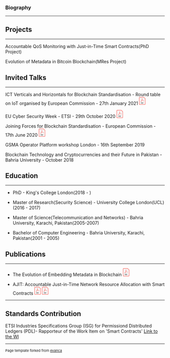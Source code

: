 
### Biography
---

## Projects 
---
Accountable QoS Monitoring with Just-in-Time Smart Contracts(PhD Project)

Evolution of Metadata in Bitcoin Blockchain(MRes Project)




## Invited Talks
---
ICT Verticals and Horizontals for Blockchain Standardisation - Round table on IoT organised by European Commission - 27th January 2021 <a href="//github.com/ToobaF/talks/raw/main/IoT_EC.pdf" class="image fit"><img src="images/pdf.png" alt="Slides" width="20"></a>

EU Cyber Security Week - ETSI - 29th October 2020 <a href="//github.com/ToobaF/talks/raw/main/EU_cybersecurityweek.pdf" class="image fit"><img src="images/pdf.png" alt="Slides" width="20"></a>

 Joining Forces for Blockchain Standardisation - European Commission - 17th June 2020 <a href="//github.com/ToobaF/talks/raw/main/ec.pdf" class="image fit"><img src="images/pdf.png" alt="Slides" width="20"></a>

GSMA Operator Platform workshop London - 16th September 2019

Blockchain Technology and Cryptocurrencies and their Future in Pakistan - Bahria University - October 2018



## Education
---
- PhD - King's College London(2018 - )

- Master of Research(Security Science) - University College London(UCL)(2016 - 2017)

- Master of Science(Telecommunication and Networks) - Bahria University, Karachi, Pakistan(2005-2007)

- Bachelor of Computer Engineering - Bahria University, Karachi, Pakistan(2001 - 2005)


## Publications
---
<!-- - [The Evolution of Embedding Metadata in Blockchain](https://arxiv.org/abs/1806.06738)-->
- The Evolution of Embedding Metadata in Blockchain <a href="https://arxiv.org/abs/1806.06738" class="image fit"><img src="images/pdf.png" alt="The Evolution of Embedding Metadata in Blockchain" width="20"></a> 
  
- AJIT: Accountable Just-in-Time Network Resource Allocation with Smart Contracts <a href="//github.com/ToobaF/publications/raw/main/AJIT.pdf" class="image fit"><img src="images/pdf.png" alt="Paper" width="20"></a> <a href="//github.com/ToobaF/talks/raw/main/MobiArch.pdf" class="image fit"><img src="images/pdf.png" alt="Slides" width="20"></a>
<!-- - [AJIT: Accountable Just-in-Time Network Resource Allocation
with Smart Contracts](/pdf/AJIT.pdf) -->

---

## Standards Contribution

ETSI Industries Specifications Group (ISG) for Permissiond Distributed Ledgers (PDL)- Rapporteur of the Work Item on 'Smart Contracts' <a href="https://portal.etsi.org/webapp/WorkProgram/Report_WorkItem.asp?WKI_ID=58907">Link to the WI</a>


---
<p style="font-size:11px">Page template forked from <a href="https://github.com/evanca/quick-portfolio">evanca</a></p>
<!-- Remove above link if you don't want to attibute -->
